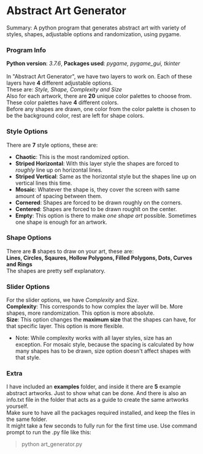 # Abstract Art Generator
Summary: A python program that generates abstract art with variety of styles, shapes, adjustable options and randomization, using pygame.

### Program Info
**Python version**: *3.7.6*,  **Packages used**: *pygame, pygame_gui, tkinter*<br /><br />
In "Abstract Art Generator", we have two layers to work on. Each of these layers have **4** different adjustable options.<br />
These are: *Style, Shape, Complexity and Size*<br />
Also for each artwork, there are **20** unique color palettes to choose from. These color palettes have **4** different colors.<br />
Before any shapes are drawn, one color from the color palette is chosen to be the background color, rest are left for shape colors.<br />

### Style Options
There are **7** style options, these are:<br />
* **Chaotic**: This is the most randomized option.<br />
* **Striped Horizontal**: With this layer style the shapes are forced to *roughly* line up on horizontal lines.<br />
* **Striped Vertical**: Same as the horizontal style but the shapes line up on vertical lines this time.<br />
* **Mosaic**: Whatever the shape is, they cover the screen with same amount of spacing between them.<br />
* **Cornered**: Shapes are forced to be drawn roughly on the corners.<br />
* **Centered**: Shapes are forced to be drawn roughlt on the center.<br />
* **Empty**: This option is there to make *one shape art* possible. Sometimes one shape is enough for an artwork.<br />

### Shape Options
There are **8** shapes to draw on your art, these are:<br />
**Lines, Circles, Sqaures, Hollow Polygons, Filled Polygons, Dots, Curves and Rings**<br />
The shapes are pretty self explanatory.<br />

### Slider Options
For the slider options, we have *Complexity* and *Size*.<br />
**Complexity**: This corresponds to how complex the layer will be. More shapes, more randomization. This option is more absolute.<br />
**Size**: This option changes the **maximum size** that the shapes can have, for that specific layer. This option is more flexible.<br />
* Note: While complexity works with all layer styles, size has an exception. For mosaic style, because the spacing is calculated by how many shapes has to be drawn, size option doesn't affect shapes with that style.<br />

### Extra
I have included an **examples** folder, and inside it there are **5** example abstract artworks. Just to show what can be done. And there is also an info.txt file in the folder that acts as a guide to create the same artworks yourself.<br />
Make sure to have all the packages required installed, and keep the files in the same folder.<br />
It might take a few seconds to fully run for the first time use. Use command prompt to run the .py file like this:
> python art_generator.py
